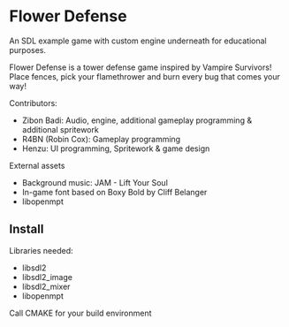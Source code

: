 Flower Defense
==============

An SDL example game with custom engine underneath for educational purposes.

Flower Defense is a tower defense game inspired by Vampire Survivors! Place fences, pick your flamethrower and burn every bug that comes your way!


Contributors:
- Zibon Badi: Audio, engine, additional gameplay programming & additional spritework
- R4BN (Robin Cox): Gameplay programming
- Henzu: UI programming, Spritework & game design

External assets
- Background music: JAM - Lift Your Soul
- In-game font based on Boxy Bold by Cliff Belanger
- libopenmpt

Install
-------

Libraries needed:

- libsdl2
- libsdl2_image
- libsdl2_mixer
- libopenmpt


Call CMAKE for your build environment
